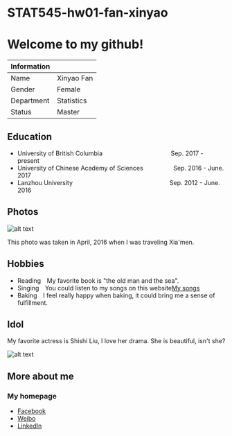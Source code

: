 # STAT545-hw01-fan-xinyao
# Welcome to my github!

|**Information** |            |
|----------------|------------|
| Name           | Xinyao Fan |
| Gender         | Female     |
| Department     | Statistics |
| Status         | Master |
## Education
- University of British Columbia &emsp;&emsp;&emsp;&emsp;&emsp;&emsp;&emsp;&emsp;&emsp;&emsp;&emsp;Sep. 2017 - present
- University of Chinese Academy of Sciences&emsp;&emsp;&emsp;&emsp;&emsp;Sep. 2016 - June. 2017
- Lanzhou University&emsp;&emsp;&emsp;&emsp;&emsp;&emsp;&emsp;&emsp;&emsp;&emsp;&emsp;&emsp;&emsp;&emsp;&emsp;&emsp;Sep. 2012 -  June. 2016

## Photos
![alt text](https://ww2.sinaimg.cn/thumb300/bbb34e38jw1f371h5imm6j20qo0zktbm.jpg "Although maybe it's just a phase, like freshman year of college when I realized I could just buy frosting in a can.")

This photo was taken in April, 2016 when I was traveling Xia'men.

## Hobbies
- Reading&emsp;My favorite book is "the old man and the sea".
- Singing&emsp;You could listen to my songs on this website[My songs](http://kg.qq.com/node/personal?uid=65949885272b378b)
- Baking&emsp;I feel really happy when baking, it could bring me a sense of fulfillment.

## Idol
My favorite actress is Shishi Liu, I love her drama. She is beautiful, isn't she?

![alt text](http://img.idol001.com/origin/2017/04/22/641cbd75fe54452249fdb9cd32f5de111492855420.jpg "Although maybe it's just a phase, like freshman year of college when I realized I could just buy frosting in a can.")

## More about me
### My homepage

- [Facebook](https://www.facebook.com/xinyao.fan.946)
- [Weibo](http://weibo.com/3149090360/profile?rightmod=1&wvr=6&mod=personinfo)
- [LinkedIn](https://www.linkedin.com/in/%E8%BE%9B%E7%91%B6-%E8%8C%83-9b3371134/)

